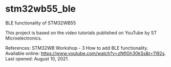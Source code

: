 # stm32wb55_ble
BLE functionality of STM32WB55

This project is based on the video tutorials published on YouTube by ST Microelectronics.


References:
STM32WB Workshop - 3 How to add BLE functionality. Available online: https://www.youtube.com/watch?v=zNfIGh30kSs&t=1192s. Last opened: August 10, 2021.
